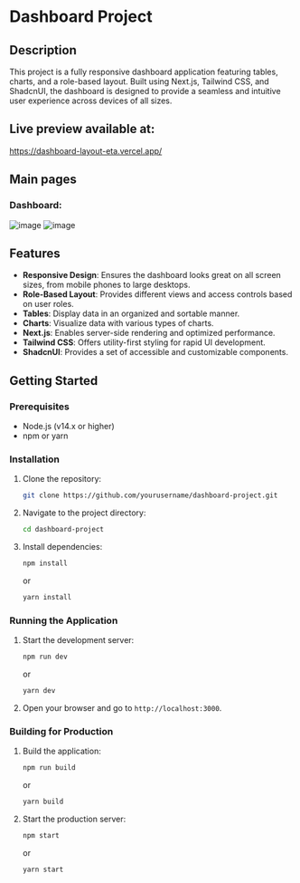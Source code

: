 # Dashboard Project

## Description
This project is a fully responsive dashboard application featuring tables, charts, and a role-based layout. Built using Next.js, Tailwind CSS, and ShadcnUI, the dashboard is designed to provide a seamless and intuitive user experience across devices of all sizes.

## Live preview available at:
https://dashboard-layout-eta.vercel.app/

## Main pages

### Dashboard:
![image](https://github.com/user-attachments/assets/5955e124-3d44-4f6c-861a-c2f1a3efd21a)
![image](https://github.com/user-attachments/assets/fd456ebf-6285-4641-8ef5-64907990daba)




## Features
- **Responsive Design**: Ensures the dashboard looks great on all screen sizes, from mobile phones to large desktops.
- **Role-Based Layout**: Provides different views and access controls based on user roles.
- **Tables**: Display data in an organized and sortable manner.
- **Charts**: Visualize data with various types of charts.
- **Next.js**: Enables server-side rendering and optimized performance.
- **Tailwind CSS**: Offers utility-first styling for rapid UI development.
- **ShadcnUI**: Provides a set of accessible and customizable components.

## Getting Started

### Prerequisites
- Node.js (v14.x or higher)
- npm or yarn

### Installation
1. Clone the repository:
    ```sh
    git clone https://github.com/yourusername/dashboard-project.git
    ```
2. Navigate to the project directory:
    ```sh
    cd dashboard-project
    ```
3. Install dependencies:
    ```sh
    npm install
    ```
    or
    ```sh
    yarn install
    ```

### Running the Application
1. Start the development server:
    ```sh
    npm run dev
    ```
    or
    ```sh
    yarn dev
    ```
2. Open your browser and go to `http://localhost:3000`.

### Building for Production
1. Build the application:
    ```sh
    npm run build
    ```
    or
    ```sh
    yarn build
    ```
2. Start the production server:
    ```sh
    npm start
    ```
    or
    ```sh
    yarn start
    ```
